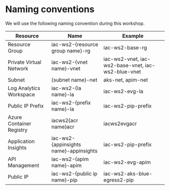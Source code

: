 # Naming conventions

We will use the following naming convention during this workshop.

Resource | Name | Example
------------ | ------------- | -------------
Resource Group | iac-ws2-{resource group name}-rg | iac-ws2-base-rg
Private Virtual Network | iac-ws2-{vnet name}-vnet | iac-ws2-vnet, iac-ws2-base-vnet, iac-ws2-blue-vnet
Subnet | {subnet name}-net | aks-net, apim-net
Log Analytics Workspace | iac-ws2-{la name}-la | iac-ws2-evg-la
Public IP Prefix | iac-ws2-{prefix name}-la | iac-ws2-pip-prefix
Azure Container Registry | iacws2{acr name}acr | iacws2evgacr
Application Insights | iac-ws2-{appinsights name}-appinsights | iac-ws2-pip-prefix
API Management | iac-ws2-{apim name}-apim | iac-ws2-evg-apim
Public IP | iac-ws2-{public ip name}-pip | iac-ws2-aks-blue-egress2-pip
